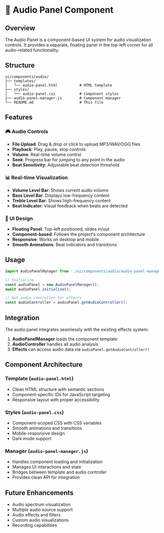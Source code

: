 # 🎵 Audio Panel Component

## Overview

The Audio Panel is a component-based UI system for audio visualization controls. It provides a separate, floating panel in the top-left corner for all audio-related functionality.

## Structure

```
ui/components/audio/
├── templates/
│   └── audio-panel.html          # HTML template
├── styles/
│   └── audio-panel.css           # Component styles
├── audio-panel-manager.js        # Component manager
└── README.md                     # This file
```

## Features

### 🎮 Audio Controls
- **File Upload**: Drag & drop or click to upload MP3/WAV/OGG files
- **Playback**: Play, pause, stop controls
- **Volume**: Real-time volume control
- **Seek**: Progress bar for jumping to any point in the audio
- **Beat Sensitivity**: Adjustable beat detection threshold

### 📊 Real-time Visualization
- **Volume Level Bar**: Shows current audio volume
- **Bass Level Bar**: Displays low-frequency content
- **Treble Level Bar**: Shows high-frequency content
- **Beat Indicator**: Visual feedback when beats are detected

### 🎨 UI Design
- **Floating Panel**: Top-left positioned, slides in/out
- **Component-based**: Follows the project's component architecture
- **Responsive**: Works on desktop and mobile
- **Smooth Animations**: Beat indicators and transitions

## Usage

```javascript
import AudioPanelManager from './ui/components/audio/audio-panel-manager.js';

// Initialize
const audioPanel = new AudioPanelManager();
await audioPanel.initialize();

// Get audio controller for effects
const audioController = audioPanel.getAudioController();
```

## Integration

The audio panel integrates seamlessly with the existing effects system:

1. **AudioPanelManager** loads the component template
2. **AudioController** handles all audio analysis
3. **Effects** can access audio data via `audioPanel.getAudioController()`

## Component Architecture

### Template (`audio-panel.html`)
- Clean HTML structure with semantic sections
- Component-specific IDs for JavaScript targeting
- Responsive layout with proper accessibility

### Styles (`audio-panel.css`)
- Component-scoped CSS with CSS variables
- Smooth animations and transitions
- Mobile-responsive design
- Dark mode support

### Manager (`audio-panel-manager.js`)
- Handles component loading and initialization
- Manages UI interactions and state
- Bridges between template and audio controller
- Provides clean API for integration

## Future Enhancements

- Audio spectrum visualization
- Multiple audio source support
- Audio effects and filters
- Custom audio visualizations
- Recording capabilities
